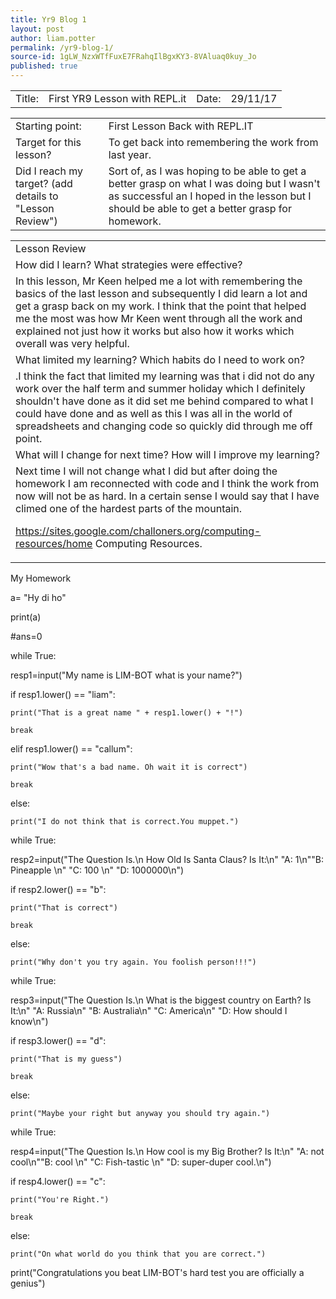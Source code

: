 ```yaml
---
title: Yr9 Blog 1
layout: post
author: liam.potter
permalink: /yr9-blog-1/
source-id: 1gLW_NzxWTfFuxE7FRahqIlBgxKY3-8VAluaq0kuy_Jo
published: true
---
```

<table>
  <tr>
    <td>Title:</td>
    <td>First YR9 Lesson with REPL.it</td>
    <td>Date:</td>
    <td>29/11/17</td>
  </tr>
</table>


<table>
  <tr>
    <td>Starting point:</td>
    <td>First Lesson Back with REPL.IT</td>
  </tr>
  <tr>
    <td>Target for this lesson?</td>
    <td>To get back into remembering the work from last year.</td>
  </tr>
  <tr>
    <td>Did I reach my target? 
(add details to "Lesson Review")</td>
    <td>Sort of, as I was hoping to be able to get a better grasp on what I was doing but I wasn't as successful an I hoped in the lesson but I should be able to get a better grasp for homework.</td>
  </tr>
</table>


<table>
  <tr>
    <td>Lesson Review</td>
  </tr>
  <tr>
    <td>How did I learn? What strategies were effective? </td>
  </tr>
  <tr>
    <td>In this lesson, Mr Keen helped me a lot with remembering the basics of the last lesson and subsequently I did learn a lot and get a grasp back on my work. I think that the point that helped me the most was how Mr Keen went through all the work and explained not just how it works but also how it works which overall was very helpful.</td>
  </tr>
  <tr>
    <td>What limited my learning? Which habits do I need to work on? </td>
  </tr>
  <tr>
    <td>.I think the fact that limited my learning was that i did not do any work over the half term and summer holiday which I definitely shouldn't have done as it did set me behind compared to what I could have done and as well as this I was all in the world of spreadsheets and changing code so quickly did through me off point.</td>
  </tr>
  <tr>
    <td>What will I change for next time? How will I improve my learning?</td>
  </tr>
  <tr>
    <td>Next time I will not change what I did but after doing the homework I am reconnected with code and I think the work from now will not be as hard. In a certain sense I would say that I have climed one of the hardest parts of the mountain.

https://sites.google.com/challoners.org/computing-resources/home
Computing Resources.</td>
  </tr>
</table>


My Homework

a= "Hy di ho"

print(a)

#ans=0

while True:

  resp1=input("My name is LIM-BOT what is your name?")

  if resp1.lower() == "liam":

	print("That is a great name " + resp1.lower() + "!")

	break

  elif resp1.lower() == "callum":

	print("Wow that's a bad name. Oh wait it is correct")

	break

  else:

	print("I do not think that is correct.You muppet.")

while True:

  resp2=input("The Question Is.\n How Old Is Santa Claus? Is It:\n" "A: 1\n""B: Pineapple \n" "C: 100 \n" "D: 1000000\n")

  if resp2.lower() == "b":

	print("That is correct")

	break

  else:

	print("Why don't you try again. You foolish person!!!")

	

while True:

  resp3=input("The Question Is.\n What is the biggest country on Earth? Is It:\n" "A: Russia\n" "B: Australia\n" "C: America\n" "D: How should I know\n")

  if resp3.lower() == "d":

	print("That is my guess")

	break

  else:

	print("Maybe your right but anyway you should try again.")

	

while True:

  resp4=input("The Question Is.\n How cool is my Big Brother? Is It:\n" "A: not cool\n""B: cool \n" "C: Fish-tastic \n" "D: super-duper cool.\n")

  if resp4.lower() == "c":

	print("You're Right.")

	break

  else:

	print("On what world do you think that you are correct.")

	

print("Congratulations you beat LIM-BOT's hard test you are officially a genius")

